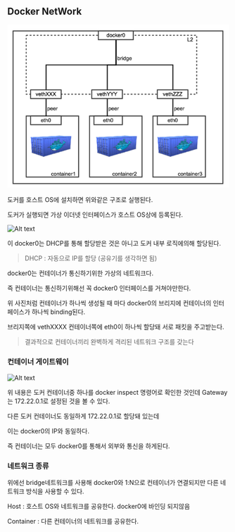 ## Docker NetWork

![Alt text](image.png)

도커를 호스트 OS에 설치하면 위와같은 구조로 실행된다.

도커가 실행되면 가상 이더넷 인터페이스가 호스트 OS상에 등록된다.

![Alt text](<스크린샷 2023-10-14 오후 4.36.52.png>)

이 docker0는 DHCP를 통해 할당받은 것은 아니고 도커 내부 로직에의해 할당된다.

> DHCP : 자동으로 IP를 할당 (공유기를 생각하면 됨)

docker0는 컨테이너가 통신하기위한 가상의 네트워크다.

즉 컨테이너는 통신하기위해선 꼭 docker0 인터페이스를 거쳐야만한다.

위 사진처럼 컨테이너가 하나씩 생성될 때 마다 docker0의 브리지에 컨테이너의 인터페이스가 하나씩 binding된다.

브리지쪽에 vethXXXX 컨테이너쪽에 eth0이 하나씩 할당돼 서로 패킷을 주고받는다.

> 결과적으로 컨테이너끼리 완벽하게 격리된 네트워크 구조를 갖는다

### 컨테이너 게이트웨이

![Alt text](<스크린샷 2023-10-14 오후 4.46.35.png>)

위 내용은 도커 컨테이너중 하나를 docker inspect 명령어로 확인한 것인데 Gateway는 172.22.0.1로 설정된 것을 볼 수 있다.

다른 도커 컨테이너도 동일하게 172.22.0.1로 할당돼 있는데 

이는 docker0의 IP와 동일하다.

즉 컨테이너는 모두 docker0를 통해서 외부와 통신을 하게된다.

### 네트워크 종류

위에선 bridge네트워크를 사용해 docker0와 1:N으로 컨테이너가 연결되지만 다른 네트워크 방식을 사용할 수 있다.

Host : 호스트 OS와 네트워크를 공유한다. docker0에 바인딩 되지않음

Container : 다른 컨테이너의 네트워크를 공유한다.